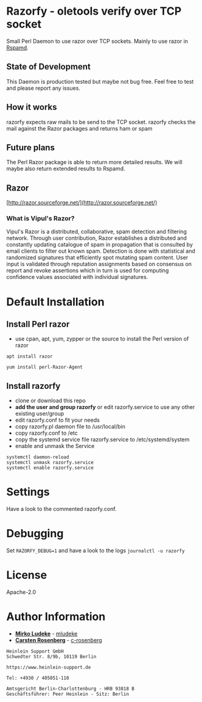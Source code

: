# Razorfy - oletools verify over TCP socket

Small Perl Daemon to use razor over TCP sockets. Mainly to use razor in [Rspamd](https://github.com/rspamd/rspamd).

## State of Development

This Daemon is production tested but maybe not bug free. Feel free to test and
please report any issues.

## How it works

razorfy expects raw mails to be send to the TCP socket. razorfy checks the mail against the Razor packages and returns ham or spam

## Future plans

The Perl Razor package is able to return more detailed results. We will maybe also return extended results to Rspamd.

## Razor

[http://razor.sourceforge.net/](http://razor.sourceforge.net/)

### What is Vipul's Razor?
Vipul's Razor is a distributed, collaborative, spam detection and filtering network. Through user contribution, Razor establishes a distributed and constantly updating catalogue of spam in propagation that is consulted by email clients to filter out known spam. Detection is done with statistical and randomized signatures that efficiently spot mutating spam content. User input is validated through reputation assignments based on consensus on report and revoke assertions which in turn is used for computing confidence values associated with individual signatures.

# Default Installation

## Install Perl razor

-   use cpan, apt, yum, zypper or the source to install the Perl version of razor

~~~
apt install razor
~~~

~~~
yum install perl-Razor-Agent
~~~

## Install razorfy

-   clone or download this repo
-   **add the user and group razorfy** or edit razorfy.service to use any other existing user/group
-   edit razorfy.conf to fit your needs
-   copy razorfy.pl daemon file to /usr/local/bin
-   copy razorfy.conf to /etc
-   copy the systemd service file razorfy.service to /etc/systemd/system
-   enable and unmask the Service
~~~
systemctl daemon-reload
systemctl unmask razorfy.service
systemctl enable razorfy.service
~~~

# Settings

Have a look to the commented razorfy.conf.

# Debugging

Set `RAZORFY_DEBUG=1` and have a look to the logs `journalctl -u razorfy`

# License

Apache-2.0

# Author Information

*   **[Mirko Ludeke](mailto:m.ludeke@heinlein-support.de)** - [mludeke](https://github.com/mludeke)
*   **[Carsten Rosenberg](mailto:c.rosenberg@heinlein-support.de)** - [c-rosenberg](https://github.com/c-rosenberg)

~~~
Heinlein Support GmbH
Schwedter Str. 8/9b, 10119 Berlin

https://www.heinlein-support.de

Tel: +4930 / 405051-110

Amtsgericht Berlin-Charlottenburg - HRB 93818 B
Geschäftsführer: Peer Heinlein - Sitz: Berlin
~~~
